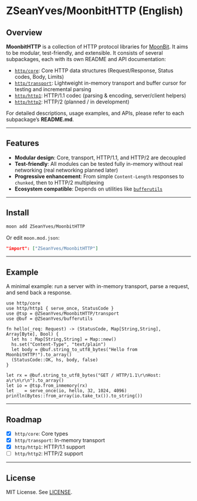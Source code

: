 # ZSeanYves/MoonbitHTTP (English)

## Overview

**MoonbitHTTP** is a collection of HTTP protocol libraries for [MoonBit](https://www.moonbitlang.com/). It aims to be modular, test-friendly, and extensible.
It consists of several subpackages, each with its own README and API documentation:

* [`http/core`](./src/core/README.md): Core HTTP data structures (Request/Response, Status codes, Body, Limits)
* [`http/transport`](./src/transport/README.md): Lightweight in-memory transport and buffer cursor for testing and incremental parsing
* [`http/http1`](./src/http1/README.md): HTTP/1.1 codec (parsing & encoding, server/client helpers)
* [`http/http2`](./src/http2/README.md): HTTP/2 (planned / in development)

For detailed descriptions, usage examples, and APIs, please refer to each subpackage’s **README.md**.

---

## Features

* **Modular design**: Core, transport, HTTP/1.1, and HTTP/2 are decoupled
* **Test-friendly**: All modules can be tested fully in-memory without real networking (real networking planned later)
* **Progressive enhancement**: From simple `Content-Length` responses to `chunked`, then to HTTP/2 multiplexing
* **Ecosystem compatible**: Depends on utilities like [`bufferutils`](https://github.com/ZSeanYves/BufferUtils)

---

## Install

```bash
moon add ZSeanYves/MoonbitHTTP
```

Or edit `moon.mod.json`:

```json
"import": ["ZSeanYves/MoonbitHTTP"]
```

---

## Example

A minimal example: run a server with in-memory transport, parse a request, and send back a response.

```moonbit
use http/core
use http/http1 { serve_once, StatusCode }
use @tsp = @ZSeanYves/MoonbitHTTP/transport
use @buf = @ZSeanYves/bufferutils

fn hello(_req: Request) -> (StatusCode, Map[String,String], Array[Byte], Bool) {
  let hs : Map[String,String] = Map::new()
  hs.set("Content-Type", "text/plain")
  let body = @buf.string_to_utf8_bytes("Hello from MoonbitHTTP!").to_array()
  (StatusCode::OK, hs, body, false)
}

let rx = @buf.string_to_utf8_bytes("GET / HTTP/1.1\r\nHost: a\r\n\r\n").to_array()
let io = @tsp.from_inmemory(rx)
let _  = serve_once(io, hello, 32, 1024, 4096)
println(Bytes::from_array(io.take_tx()).to_string())
```

---

## Roadmap

* [x] `http/core`: Core types
* [x] `http/transport`: In-memory transport
* [x] `http/http1`: HTTP/1.1 support
* [ ] `http/http2`: HTTP/2 support

---

## License

MIT License. See [LICENSE](./LICENSE).
